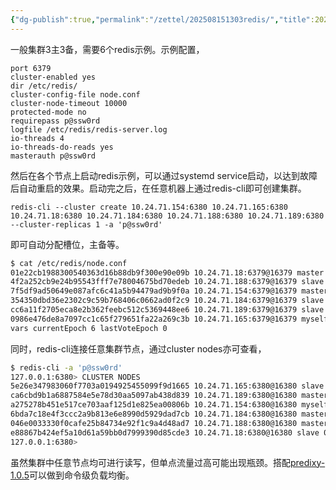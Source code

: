 ```yaml
---
{"dg-publish":true,"permalink":"/zettel/202508151303redis/","title":202508151303,"tags":["redis","cluster"]}
---
```



一般集群3主3备，需要6个redis示例。示例配置，

```
port 6379
cluster-enabled yes
dir /etc/redis/
cluster-config-file node.conf
cluster-node-timeout 10000
protected-mode no
requirepass p@ssw0rd
logfile /etc/redis/redis-server.log
io-threads 4
io-threads-do-reads yes
masterauth p@ssw0rd
```

然后在各个节点上启动redis示例，可以通过systemd service启动，以达到故障后自动重启的效果。启动完之后，在任意机器上通过redis-cli即可创建集群。

```
redis-cli --cluster create 10.24.71.154:6380 10.24.71.165:6380 10.24.71.18:6380 10.24.71.184:6380 10.24.71.188:6380 10.24.71.189:6380 --cluster-replicas 1 -a 'p@ssw0rd'
```

即可自动分配槽位，主备等。

```bash
$ cat /etc/redis/node.conf
01e22cb1988300540363d16b88db9f300e90e09b 10.24.71.18:6379@16379 master - 0 1723628125000 3 connected 10923-16383
4f2a252cb9e24b95543fff7e78004675bd70edeb 10.24.71.188:6379@16379 slave 7f5df9ad50649e087afc6c41a5b94479ad9b9f0a 0 1723628125090 1 connected
7f5df9ad50649e087afc6c41a5b94479ad9b9f0a 10.24.71.154:6379@16379 master - 0 1723628124083 1 connected 0-5460
354350dbd36e2302c9c59b768406c0662ad0f2c9 10.24.71.184:6379@16379 slave 01e22cb1988300540363d16b88db9f300e90e09b 0 1723628125191 3 connected
cc6a11f2705eca8e2b362feebc512c5369448ee6 10.24.71.189:6379@16379 slave 0986e476de8a7097cc1c65f279651fa22a269c3b 0 1723628125000 2 connected
0986e476de8a7097cc1c65f279651fa22a269c3b 10.24.71.165:6379@16379 myself,master - 0 1723628125000 2 connected 5461-10922
vars currentEpoch 6 lastVoteEpoch 0
```

同时，redis-cli连接任意集群节点，通过cluster nodes亦可查看，
```bash
$ redis-cli -a 'p@ssw0rd'
127.0.0.1:6380> CLUSTER NODES
5e26e347983060f7703a0194925455099f9d1665 10.24.71.165:6380@16380 slave 6bda7c18e4f3ccc2a9b813e6e8990d5929dad7cb 0 1755234623000 1 connected
ca6cbd9b1a6887584e5e78d30aa5097ab438d839 10.24.71.189:6380@16380 master - 0 1755234623000 3 connected 10923-16383
a275278b451e517ce703aaf125d1e825ea00806b 10.24.71.154:6380@16380 myself,slave ca6cbd9b1a6887584e5e78d30aa5097ab438d839 0 1755234620000 3 connected
6bda7c18e4f3ccc2a9b813e6e8990d5929dad7cb 10.24.71.184:6380@16380 master - 0 1755234624757 1 connected 0-5460
046e0033330f0cafe25b84734e92f1c9a4d48ad7 10.24.71.188:6380@16380 master - 0 1755234621753 2 connected 5461-10922
e88867b424ef5a10d61a59bb0d7999390d85cde3 10.24.71.18:6380@16380 slave 046e0033330f0cafe25b84734e92f1c9a4d48ad7 0 1755234623755 2 connected
127.0.0.1:6380> 
```

虽然集群中任意节点均可进行读写，但单点流量过高可能出现瓶颈。搭配[predixy-1.0.5](https://github.com/joyieldInc/predixy/blob/master/doc/Config-description-for-Redis-cluster.md)可以做到命令级负载均衡。